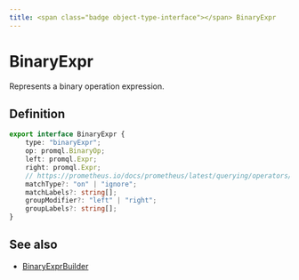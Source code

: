 ```yaml
---
title: <span class="badge object-type-interface"></span> BinaryExpr
---
```

# <span class="badge object-type-interface"></span> BinaryExpr

Represents a binary operation expression.

## Definition

```typescript
export interface BinaryExpr {
	type: "binaryExpr";
	op: promql.BinaryOp;
	left: promql.Expr;
	right: promql.Expr;
	// https://prometheus.io/docs/prometheus/latest/querying/operators/#vector-matching-keywords
	matchType?: "on" | "ignore";
	matchLabels?: string[];
	groupModifier?: "left" | "right";
	groupLabels?: string[];
}

```
## See also

 * <span class="badge builder"></span> [BinaryExprBuilder](./builder-BinaryExprBuilder.md)
